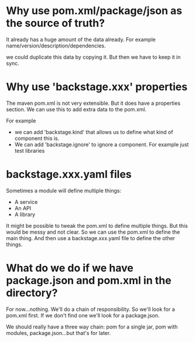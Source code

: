 # Why use pom.xml/package/json as the source of truth?

It already has a huge amount of the data already. For example name/version/description/dependencies.

we could duplicate this data by copying it. But then we have to keep it in sync.

# Why use 'backstage.xxx' properties

The maven pom.xml is not very extensible. But it does have a properties section. We can use this to add extra data to the pom.xml.

For example 
* we can add 'backstage.kind' that allows us to define what kind of component this is.
* We can add 'backstage.ignore' to ignore a component. For example just test libraries

# backstage.xxx.yaml files
Sometimes a module will define multiple things:
* A service
* An API
* A library

It might be possible to tweak the pom.xml to define multiple things. But this would be messy and not clear.
So we can use the pom.xml to define the main thing. And then use a backstage.xxx.yaml file to define the other things.

# What do we do if we have package.json and pom.xml in the directory?

For now...nothing. We'll do a chain of responsibility. So we'll look for a pom.xml first. If we don't find one we'll
look for a package.json.

We should really have a three way chain: pom for a single jar, pom with modules, package.json...but that's for later.